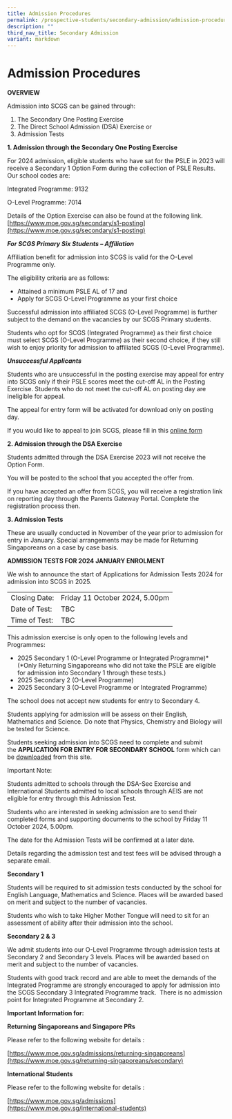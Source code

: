 ```yaml
---
title: Admission Procedures
permalink: /prospective-students/secondary-admission/admission-procedure/
description: ""
third_nav_title: Secondary Admission
variant: markdown
---
```

# **Admission Procedures**

**OVERVIEW**

Admission into SCGS can be gained through:

1.  The Secondary One Posting Exercise
2.  The Direct School Admission (DSA) Exercise or
3.  Admission Tests

**1. Admission through the Secondary One Posting Exercise**

For 2024 admission, eligible students who have sat for the PSLE in 2023 will receive a Secondary 1 Option Form during the collection of PSLE Results. Our school codes are:

Integrated Programme: 9132

O-Level Programme: 7014

Details of the Option Exercise can also be found at the following link.
[https://www.moe.gov.sg/secondary/s1-posting](https://www.moe.gov.sg/secondary/s1-posting)

_**For SCGS Primary Six Students – Affiliation**_

Affiliation benefit for admission into SCGS is valid for the O-Level Programme only.

The eligibility criteria are as follows:

*   Attained a minimum PSLE AL of 17 and
*   Apply for SCGS O-Level Programme as your first choice

Successful admission into affiliated SCGS (O-Level Programme) is further subject to the demand on the vacancies by our SCGS Primary students.

Students who opt for SCGS (Integrated Programme) as their first choice must select SCGS (O-Level Programme) as their second choice, if they still wish to enjoy priority for admission to affiliated SCGS (O-Level Programme).

_**Unsuccessful Applicants**_

Students who are unsuccessful in the posting exercise may appeal for entry into SCGS only if their PSLE scores meet the cut-off AL in the Posting Exercise. Students who do not meet the cut-off AL on posting day are ineligible for appeal. 

The appeal for entry form will be activated for download only on posting day.

If you would like to appeal to join SCGS, please fill in this [online form](https://form.gov.sg/5fe0add0362d7b0012bf0393)

**2\. Admission through the DSA Exercise**

Students admitted through the DSA Exercise 2023 will not receive the Option Form. 

You will be posted to the school that you accepted the offer from.

If you have accepted an offer from SCGS, you will receive a registration link on reporting day through the Parents Gateway Portal. Complete the registration process then.

**3\. Admission Tests**

These are usually conducted in November of the year prior to admission for entry in January. Special arrangements may be made for Returning Singaporeans on a case by case basis.

**ADMISSION TESTS FOR 2024 JANUARY ENROLMENT**

We wish to announce the start of Applications for Admission Tests 2024 for admission into SCGS in 2025.

|  	|  	|
|---	|---	|
| Closing Date: 	| Friday 11 October 2024, 5.00pm 	|
| Date of Test: 	| TBC	|
| Time of Test: 	| TBC	|

This admission exercise is only open to the following levels and Programmes:

*   2025 Secondary 1 (O-Level Programme or Integrated Programme)\* (\*Only Returning Singaporeans who did not take the PSLE are eligible for admission into Secondary 1 through these tests.)
*   2025 Secondary 2 (O-Level Programme)
*   2025 Secondary 3 (O-Level Programme or Integrated Programme)

The school does not accept new students for entry to Secondary 4.

Students applying for admission will be assess on their English, Mathematics and Science. Do note that Physics, Chemistry and Biology will be tested for Science.

Students seeking admission into SCGS need to complete and submit the **APPLICATION FOR ENTRY FOR SECONDARY SCHOOL** form which can be [downloaded](/files/3__Sch_Application_Form_2024_Edited_Updated_15_Feb_2024.pdf) from this site. 

Important Note:

Students admitted to schools through the DSA-Sec Exercise and International Students admitted to local schools through AEIS are not eligible for entry through this Admission Test.

Students who are interested in seeking admission are to send their completed forms and supporting documents to the school by Friday 11 October 2024, 5.00pm.

The date for the Admission Tests will be confirmed at a later date.

Details regarding the admission test and test fees will be advised through a separate email.

**Secondary 1**

Students will be required to sit admission tests conducted by the school for English Language, Mathematics and Science. Places will be awarded based on merit and subject to the number of vacancies.

Students who wish to take Higher Mother Tongue will need to sit for an assessment of ability after their admission into the school.

**Secondary 2 & 3**

We admit students into our O-Level Programme through admission tests at Secondary 2 and Secondary 3 levels. Places will be awarded based on merit and subject to the number of vacancies.

Students with good track record and are able to meet the demands of the Integrated Programme are strongly encouraged to apply for admission into the SCGS Secondary 3 Integrated Programme track.  There is no admission point for Integrated Programme at Secondary 2.

**Important Information for:**

**Returning Singaporeans and Singapore PRs**

Please refer to the following website for details :

[https://www.moe.gov.sg/admissions/returning-singaporeans](https://www.moe.gov.sg/returning-singaporeans/secondary)

**International Students**

Please refer to the following website for details :

[https://www.moe.gov.sg/admissions](https://www.moe.gov.sg/international-students)